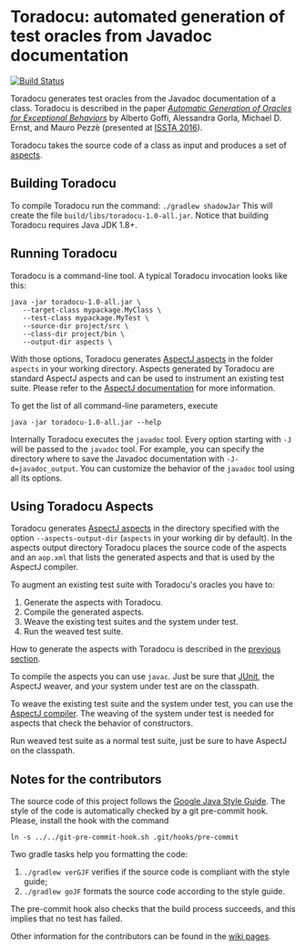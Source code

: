 # Toradocu: automated generation of test oracles from Javadoc documentation

[![Build Status](https://travis-ci.org/albertogoffi/toradocu.svg?branch=master)](https://travis-ci.org/albertogoffi/toradocu)

Toradocu generates test oracles from the Javadoc documentation of a
class. Toradocu is described in the paper
[*Automatic Generation of Oracles for Exceptional Behaviors*](http://star.inf.usi.ch/star/papers/16-issta-toradocu.pdf)
by Alberto Goffi, Alessandra Gorla, Michael D. Ernst, and Mauro Pezzè (presented
at [ISSTA 2016](https://issta2016.cispa.saarland)).

Toradocu takes the source code of a class as input and produces a set of
[aspects](https://eclipse.org/aspectj/).


## Building Toradocu
To compile Toradocu run the command: `./gradlew shadowJar`
This will create the file `build/libs/toradocu-1.0-all.jar`.
Notice that building Toradocu requires Java JDK 1.8+. 


## Running Toradocu
Toradocu is a command-line tool.
A typical Toradocu invocation looks like this:

    java -jar toradocu-1.0-all.jar \
       --target-class mypackage.MyClass \
	   --test-class mypackage.MyTest \
	   --source-dir project/src \
	   --class-dir project/bin \
       --output-dir aspects \
	   
With those options, Toradocu generates
[AspectJ aspects](https://eclipse.org/aspectj/) in the folder `aspects` in your
working directory. Aspects generated by Toradocu are standard AspectJ aspects
and can be used to instrument an existing test suite. Please refer to the
[AspectJ documentation](https://eclipse.org/aspectj/doc/released/devguide/ajc-ref.html)
for more information.

To get the list of all command-line parameters, execute

    java -jar toradocu-1.0-all.jar --help

Internally Toradocu executes the `javadoc` tool. Every option starting with `-J`
will be passed to the `javadoc` tool. For example, you can specify the directory
where to save the Javadoc documentation with `-J-d=javadoc_output`. You can
customize the behavior of the `javadoc` tool using all its options.


## Using Toradocu Aspects
Toradocu generates [AspectJ aspects](https://eclipse.org/aspectj/) in the
directory specified with the option `--aspects-output-dir` (`aspects` in your
working dir by default). In the aspects output directory Toradocu places the
source code of the aspects and an `aop.xml` that lists the generated aspects and
that is used by the AspectJ compiler.

To augment an existing test suite with Toradocu's oracles you have to:

1. Generate the aspects with Toradocu.
2. Compile the generated aspects.
3. Weave the existing test suites and the system under test.
4. Run the weaved test suite.

How to generate the aspects with Toradocu is described in the
[previous section](#running-toradocu).

To compile the aspects you can use `javac`. Just be sure that
[JUnit](http://junit.org/junit4/), the AspectJ weaver, and your system under
test are on the classpath.

To weave the existing test suite and the system under test, you can use the
[AspectJ compiler](https://eclipse.org/aspectj/doc/next/devguide/ajc-ref.html).
The weaving of the system under test is needed for aspects that check the
behavior of constructors.

Run weaved test suite as a normal test suite, just be sure to have AspectJ on
the classpath.


## Notes for the contributors
The source code of this project follows the
[Google Java Style Guide](https://google.github.io/styleguide/javaguide.html). The
style of the code is automatically checked by a git pre-commit hook. Please,
install the hook with the command 

    ln -s ../../git-pre-commit-hook.sh .git/hooks/pre-commit

Two gradle tasks help you formatting the code:

1. `./gradlew verGJF` verifies if the source code is compliant with the style guide; 
2. `./gradlew goJF` formats the source code according to the style guide.

The pre-commit hook also checks that the build process succeeds, and this
implies that no test has failed.

Other information for the contributors can be found in the
[wiki pages](https://github.com/albertogoffi/toradocu/wiki).
